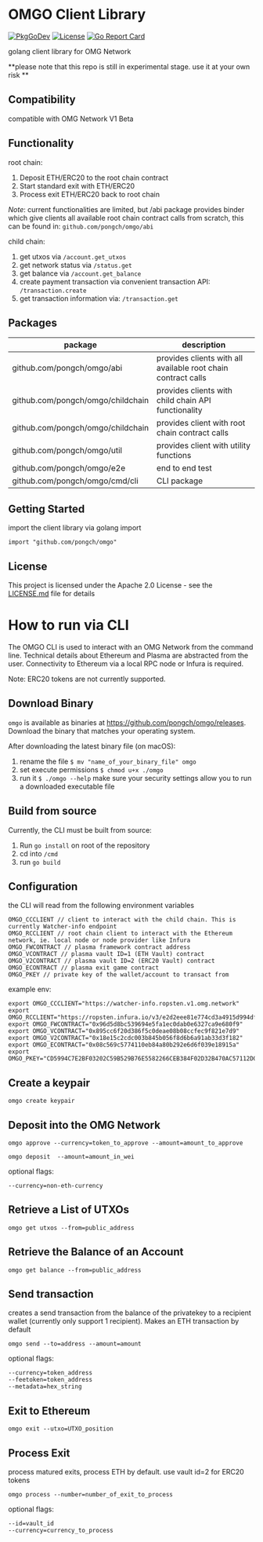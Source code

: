 # OMGO Client Library
[![PkgGoDev](https://pkg.go.dev/badge/github.com/pongch/omgo)](https://pkg.go.dev/github.com/pongch/omgo)  [![License](https://img.shields.io/badge/License-Apache%202.0-blue.svg)](https://github.com/pongch/omgo/blob/master/LICENSE)  [![Go Report Card](https://goreportcard.com/badge/github.com/pongch/omgo)](https://goreportcard.com/report/github.com/pongch/omgo)


golang client library for OMG Network

**please note that this repo is still in experimental stage. use it at your own risk **

## Compatibility 

compatible with OMG Network V1 Beta

## Functionality 

root chain:
1. Deposit ETH/ERC20 to the root chain contract
2. Start standard exit with ETH/ERC20
3. Process exit ETH/ERC20 back to root chain 

*Note*: current functionalities are limited, but /abi package provides binder which give clients all available root chain contract calls from scratch, this can be found in:
`github.com/pongch/omgo/abi`

child chain:
1. get utxos via `/account.get_utxos`
2. get network status via `/status.get`
3. get balance via `/account.get_balance`
4. create payment transaction via convenient transaction API: `/transaction.create` 
5. get transaction information via: `/transaction.get` 

## Packages

| package                           | description                                                   |
|-----------------------------------|---------------------------------------------------------------|
| github.com/pongch/omgo/abi        | provides clients with all available root chain contract calls |
| github.com/pongch/omgo/childchain | provides clients with child chain API functionality           |
| github.com/pongch/omgo/childchain | provides client with root chain contract calls                |
| github.com/pongch/omgo/util       | provides client with utility functions                        |
| github.com/pongch/omgo/e2e        | end to end test                                               |
| github.com/pongch/omgo/cmd/cli    | CLI package                                                   |


## Getting Started

import the client library via golang import

```
import "github.com/pongch/omgo"
```

## License

This project is licensed under the Apache 2.0 License - see the [LICENSE.md](LICENSE.md) file for details

# How to run via CLI

The OMGO CLI is used to interact with an OMG Network from the command line. Technical details about Ethereum and Plasma are abstracted from the user.
Connectivity to Ethereum via a local RPC node or Infura is required.

Note: ERC20 tokens are not currently supported.

## Download Binary

`omgo` is available as binaries at https://github.com/pongch/omgo/releases. Download the binary that matches your operating system.

After downloading the latest binary file (on macOS):
1. rename the file `$ mv "name_of_your_binary_file" omgo`
2. set execute permissions `$ chmod u+x ./omgo`
3. run it `$ ./omgo --help` make sure your security settings allow you to run a downloaded executable file

## Build from source

Currently, the CLI must be built from source:

1. Run `go install` on root of the repository 
2. cd into `/cmd`
3. run `go build`

## Configuration

the CLI will read from the following environment variables

```
OMGO_CCCLIENT // client to interact with the child chain. This is currently Watcher-info endpoint
OMGO_RCCLIENT // root chain client to interact with the Ethereum network, ie. local node or node provider like Infura
OMGO_FWCONTRACT // plasma framework contract address
OMGO_VCONTRACT // plasma vault ID=1 (ETH Vault) contract
OMGO_V2CONTRACT // plasma vault ID=2 (ERC20 Vault) contract
OMGO_ECONTRACT // plasma exit game contract
OMGO_PKEY // private key of the wallet/account to transact from

```

example env:

```
export OMGO_CCCLIENT="https://watcher-info.ropsten.v1.omg.network"
export OMGO_RCCLIENT="https://ropsten.infura.io/v3/e2d2eee81e774cd3a4915d994dfec840"
export OMGO_FWCONTRACT="0x96d5d8bc539694e5fa1ec0dab0e6327ca9e680f9"
export OMGO_VCONTRACT="0x895cc6f20d386f5c0deae08b08ccfec9f821e7d9"
export OMGO_V2CONTRACT="0x18e15c2cdc003b845b056f8d6b6a91ab33d3f182"
export OMGO_ECONTRACT="0x08c569c5774110eb84a80b292e6d6f039e18915a"
export OMGO_PKEY="CD5994C7E2BF03202C59B529B76E5582266CEB384F02D32B470AC57112D0C6E7"
```

## Create a keypair

```
omgo create keypair
```

## Deposit into the OMG Network

```
omgo approve --currency=token_to_approve --amount=amount_to_approve
```

```
omgo deposit  --amount=amount_in_wei
```
optional flags:
```
--currency=non-eth-currency
```

## Retrieve a List of UTXOs

```
omgo get utxos --from=public_address
```

## Retrieve the Balance of an Account

```
omgo get balance --from=public_address
```

## Send transaction

creates a send transaction from the balance of the privatekey to a recipient wallet 
(currently only support 1 recipient). Makes an ETH transaction by default

```
omgo send --to=address --amount=amount 
```

optional flags:
```
--currency=token_address
--feetoken=token_address
--metadata=hex_string
```

## Exit to Ethereum

```
omgo exit --utxo=UTXO_position
```

## Process Exit

process matured exits, process ETH by default. use vault id=2 for ERC20 tokens
```
omgo process --number=number_of_exit_to_process 
```
optional flags:
```
--id=vault_id
--currency=currency_to_process
```
